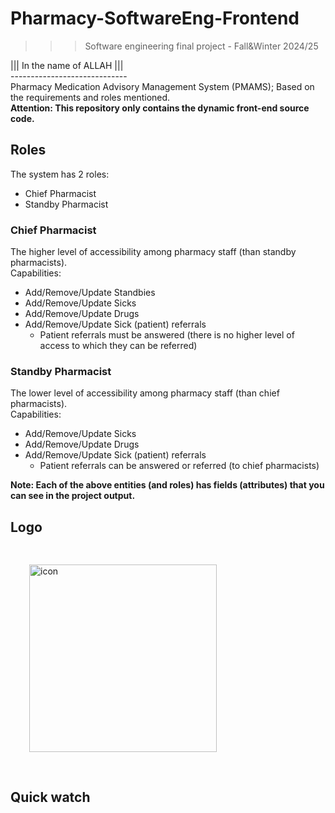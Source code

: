 ﻿# Pharmacy-SoftwareEng-Frontend
>>> Software engineering final project - Fall&Winter 2024/25

||| In the name of ALLAH ||| <br />
----------------------------- <br />
Pharmacy Medication Advisory Management System (PMAMS); Based on the requirements and roles mentioned.<br />
**Attention: This repository only contains the dynamic front-end source code.**

## Roles 

The system has 2 roles:
- Chief Pharmacist
- Standby Pharmacist

### Chief Pharmacist

The higher level of accessibility among pharmacy staff (than standby pharmacists). <br />
Capabilities:
- Add/Remove/Update Standbies
- Add/Remove/Update Sicks
- Add/Remove/Update Drugs
- Add/Remove/Update Sick (patient) referrals
  - Patient referrals must be answered (there is no higher level of access to which they can be referred)

### Standby Pharmacist

The lower level of accessibility among pharmacy staff (than chief pharmacists). <br />
Capabilities:
- Add/Remove/Update Sicks
- Add/Remove/Update Drugs
- Add/Remove/Update Sick (patient) referrals
  - Patient referrals can be answered or referred (to chief pharmacists)

**Note: Each of the above entities (and roles) has fields (attributes) that you can see in the project output.**

## Logo
<img src="https://github.com/theMHD-120/Pharmacy-SoftwareEng-Frontend/blob/970e1f69cb959dd2c594acb0c2191df205c37341/Media/pharmacy-icon.png" alt="icon" width="300" style="margin: 30px;"/>

## Quick watch 
